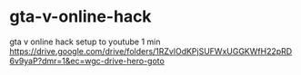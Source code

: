 # gta-v-online-hack
gta v online hack setup to youtube 1 min
https://drive.google.com/drive/folders/1RZvlOdKPjSUFWxUGGKWfH22pRD6v9yaP?dmr=1&ec=wgc-drive-hero-goto
